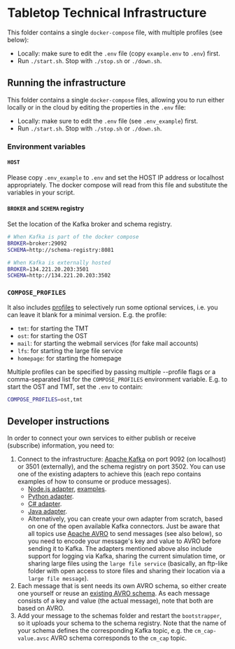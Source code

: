 # Tabletop Technical Infrastructure

This folder contains a single `docker-compose` file, with multiple profiles (see below):

- Locally: make sure to edit the `.env` file (copy `example.env` to `.env`) first.
- Run `./start.sh`. Stop with `./stop.sh` or `./down.sh`.

## Running the infrastructure

This folder contains a single `docker-compose` files, allowing you to run either locally or in the cloud by editing the properties in the `.env` file:

- Locally: make sure to edit the `.env` file (see `.env_example`) first.
- Run `./start.sh`. Stop with `./stop.sh` or `./down.sh`.

### Environment variables

#### `HOST`

Please copy `.env_example` to `.env` and set the HOST IP address or localhost appropriately. The docker compose will read from this file and substitute the variables in your script.

#### `BROKER` and `SCHEMA` registry

Set the location of the Kafka broker and schema registry.

```bash
# When Kafka is part of the docker compose
BROKER=broker:29092
SCHEMA=http://schema-registry:8081
```

```bash
# When Kafka is externally hosted
BROKER=134.221.20.203:3501
SCHEMA=http://134.221.20.203:3502
```

### `COMPOSE_PROFILES`

It also includes [profiles](https://docs.docker.com/compose/profiles/) to selectively run some optional services, i.e. you can leave it blank for a minimal version. E.g. the profile:

- `tmt`: for starting the TMT
- `ost`: for starting the OST
- `mail`: for starting the webmail services (for fake mail accounts)
- `lfs`: for starting the large file service
- `homepage`: for starting the homepage

Multiple profiles can be specified by passing multiple --profile flags or a comma-separated list for the `COMPOSE_PROFILES` environment variable. E.g. to start the OST and TMT, set the `.env` to contain:

```bash
COMPOSE_PROFILES=ost,tmt
```

## Developer instructions

In order to connect your own services to either publish or receive (subscribe) information, you need to:

1. Connect to the infrastructure: [Apache Kafka](https://kafka.apache.org/) on port 9092 (on localhost) or 3501 (externally), and the schema registry on port 3502. You can use one of the existing adapters to achieve this (each repo contains examples of how to consume or produce messages).
   - [Node.js adapter](https://github.com/DRIVER-EU/node-test-bed-adapter), [examples](https://github.com/DRIVER-EU/example-node-test-bed-adapter).
   - [Python adapter](https://github.com/DRIVER-EU/python-test-bed-adapter).
   - [C# adapter](https://github.com/DRIVER-EU/csharp-test-bed-adapter).
   - [Java adapter](https://github.com/DRIVER-EU/java-test-bed-adapter).
   - Alternatively, you can create your own adapter from scratch, based on one of the open available Kafka connectors. Just be aware that all topics use [Apache AVRO](https://avro.apache.org/) to send messages (see also below), so you need to encode your message's key and value to AVRO before sending it to Kafka. The adapters mentioned above also include support for logging via Kafka, sharing the current simulation time, or sharing large files using the `large file service` (basically, an ftp-like folder with open access to store files and sharing their location via a `large file message`).
2. Each message that is sent needs its own AVRO schema, so either create one yourself or reuse an [existing AVRO schema](https://github.com/DRIVER-EU/avro-schemas). As each message consists of a key and value (the actual message), note that both are based on AVRO.
3. Add your message to the schemas folder and restart the `bootstrapper`, so it uploads your schema to the schema registry. Note that the name of your schema defines the corresponding Kafka topic, e.g. the `cm_cap-value.avsc` AVRO schema corresponds to the `cm_cap` topic.
